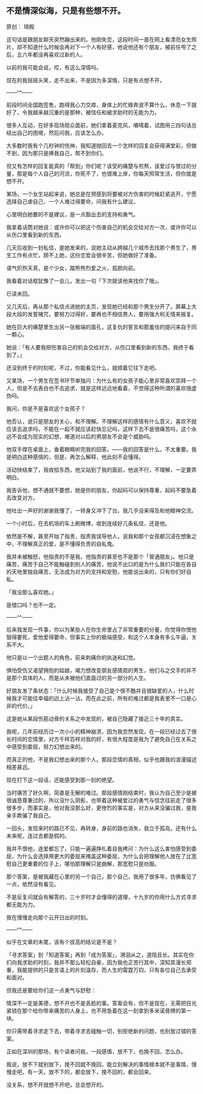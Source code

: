 ## 不是情深似海，只是有些想不开。

原创： 琦殿 

这句话是跟朋友聊天突然蹦出来的。他刚失恋，这段时间一直在网上看漂亮女生照片，却不知道什么时候会再对下一个人有好感，他说他还有个朋友，被前任甩了之后，五六年都没再喜欢过新的人。


以前的我可能会说，哎，有这么深情吗。


现在的我摇摇头笑，走不出来，不是因为多深情，只是有点想不开。




——^^——


前段时间全国跑签售，跑得我心力交瘁，身体上的忙碌奔波不算什么，休息一下就好了，令我越来越沉重的是那种，被信任和被求助时的无能为力。


很多人互动，在好多现场观众面前，她们拿着麦克风，嗫嚅着，试图用三四句话总结出自己的困境，然后问我，应该怎么办。


大多数时我有个几秒钟的恍神，我知道抛回去一个怎样的回复会获得满堂彩，但做不到，因为那只是捧我自己，帮不到你们。


但又有怎样的回复能真的「帮到」你们呢？该受的痛楚与煎熬，该爱过与恨过的分量，那是每个人自己的河流，你死不了，也很难上岸，你每天照常生活，但你就是想不开。




某场，一个女生站起来说，她总是在预感到将要被对方伤害的时候赶紧逃开，宁愿选择自己虐自己，一个人难过得要命，问我有什么建议。


心里明白她要的不是建议，是一点豁出去的支持和勇气。


我拿着话筒对她说：或许你可以把这个伤害自己的机会交给对方一次，或许你可以从伤口里看到新的东西。


几天后收到一封私信，是她发来的，说她主动从跨越几个城市去找那个男生了，男生工作有点忙，顾不上她，这份恋爱会很辛苦，但她做好了准备。


语气炽热天真，是个少女，踏熊熊烈爱之火，孤胆向前。


我看着对话框犹豫了一会儿，发出一句「下次就该他来找你了哦」。


已读未回。


又几天后，再从那个私信点进她的主页，发现她已经和那个男生分开了。屏幕上大段大段的发誓赌咒，要努力过得好，要再也不相信男人，要用强大和无情来报复。


她在巨大的痛楚里生出另一张极端的面孔，这复仇的誓言和那羞怯的提问来自于同一颗心。


她说：「有人要我把伤害自己的机会交给对方，从伤口里看到新的东西，我终于看到了。」


还没到终于的时刻呢，不过，你能看见什么，就顺着它往下走吧。


 

又某场，一个男生在签书环节单独问：为什么有的女孩子能心里非常喜欢崇拜一个人，但是不去表白也不去追求，就是这样远远地看着，不觉得这种所谓的喜欢很虚伪吗。


我问，你是不是喜欢这个女孩子？


他否认，说只是朋友的关心，和不理解。不理解这样的感情有什么意义，喜欢不就应该去追求吗，不能在一起不就应该赶快忘记吗，这样下去不是很痛苦吗，这个永远不会成为现实的幻想，难道对以后的男朋友不会是个威胁吗。


他双手撑在桌面上，垂着眼睛听完我的回答。——我的回答是什么，不太重要。我是明白这种感情的，但是，再怎么解释，他此刻不会懂得。


活动快结束了，我收拾东西，他又站到了我的面前，他说不行，不理解，一定要弄明白。


我告诉他，想不通就不要想，她是你的朋友，你起码可以保持尊重，起码不要急着去改变对方。


他吐出一声好的谢谢我懂了，一转身又冲下了台。我几乎没来得及和他眼神交流。


一个小时后，在去机场的车上刷微博，收到连续好几条私信，还是他。


依然是不解，甚至开始了指责，指责我误导他人，说我和那个女孩都沉浸在想象之中，不理解真正的爱，是不懂得负责的自私鬼。


我并未被触怒，他指责的不是我，他指责的甚至也不是那个「普通朋友」。他只是痛苦，痛苦于自己不能触碰到别人的痛苦，他说不出口的是为什么我们只能在各自的天地里独自痛苦，无法成为对方的支持和安慰，他能说出来的，只有你们好自私。


「我没那么喜欢她。」


是借口吗？也不一定。






——^^——


后来我发现一件事，你以为某些人在你生命里占了非常重要的分量，你觉得你恨他狠得要死，爱他爱得要命，但事实上你的极端感受，和这个人本身有多么牛逼，关系不大。


他只是以一个出题人的角色，前来刺痛你的执迷和幻觉。


惧怕受伤又渴望拥抱的姑娘，竭力想改变朋友感情观的男生，他们与之交手的并不是那个具体的人，而是从未被他们直面过的另一部分的人生。


好朋友发了条状态：「什么时候我接受了自己是个很不酷并且很缺爱的人，什么时候我才可能往幸福的边上沾一沾，而在此之前，所有的难过都是我表里不一口是心非的代价。」


这是她从某段伤筋动骨的关系之中发现的，被自己隐藏了接近三十年的真实。


我呢，几年前经历过一次小小的精神崩溃，因为我忽然发现，在一段已经过去了很长时间的恋情里，对方千样百样对我的好，有很大程度是我为了避免自己在关系之中感受到委屈，努力幻想出来的。


而真正的他，不是我幻想出来的那个人。那段恋情的真相，似乎也跟我的浪漫描述相差甚远。


现在打下这一段话，还能感受到那一刻的绝望。


当时痛苦了好久啊，简直是无解的难过。那段感情刚结束时，我认为自己至少是被很诚恳尊重过的，所以没什么阴影，也带着这种被爱过的勇气与信念往前走了很多很多步，而事实是，他对我没那么好，更惨烈的事实是，对方从来没骗过我，是我亲手欺骗了我自己。


一回头，发现来时的路已不见，再转身，身前的路也消失，我立于孤岛，还有什么未来呢，连过去都是假的。


我并不恨他，连爱都忘了，只能一遍遍挣扎着自我拷问：为什么这么害怕感受到委屈，为什么会选择用更大的委屈来掩盖这种委屈，为什么会把理解他人放在了比宽慰自己更重要的位子上，哪怕那理解只是曲解，那宽慰只是劝服。


那个答案，是被我藏在心里的另一个自己，那个自己，我用了很多年，仿佛看见了一点，依然没有看见。


不是反复问就会有解答的，三十岁时才会懂得的道理，十九岁的你用什么方式寻求都无能为力。


我在慢慢走向那个云开日出的时刻。


 




——^^——


似乎在文章的末尾，该有个拔高的结论是不是？


「寻求答案」到「知道答案」再到「成为答案」，溯洄从之，道阻且长。其实在你们向我求助的时刻，我并不那么轻松自豪，因为我也正苦行其中，深知其漫长郑重，我能提供的只是言语上的片刻温存，而人生的雷霆万钧，只有各位自己去承受和面对。


但我还是要给你们这一点勇气与舒慰：


情深不一定是美德，想不开也不是丢脸的事。答案会有，但不是现在，无需把目光紧锁在那个给你带来痛苦的人身上，也不用急着在这一刻拿到多米诺骨牌的第一块。


你只需带着寻求走下去，带着寻求去碰触一切，别拒绝新的问题，也别放过错的答案。


正如在深圳的那场，有个读者问我，一段感情，放不下，也挽不回，怎么办。

我说，放不下就别放下，挽不回就不挽回，能立刻解决的事情根本就不是事情，慢慢走吧，有一天，放不下的，都会放下，挽不回的，都会回来。

没关系，想不开就想不开吧，总会想开的。

